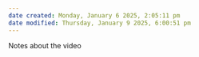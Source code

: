 ```yaml
---
date created: Monday, January 6 2025, 2:05:11 pm
date modified: Thursday, January 9 2025, 6:00:51 pm
---
```


Notes about the video